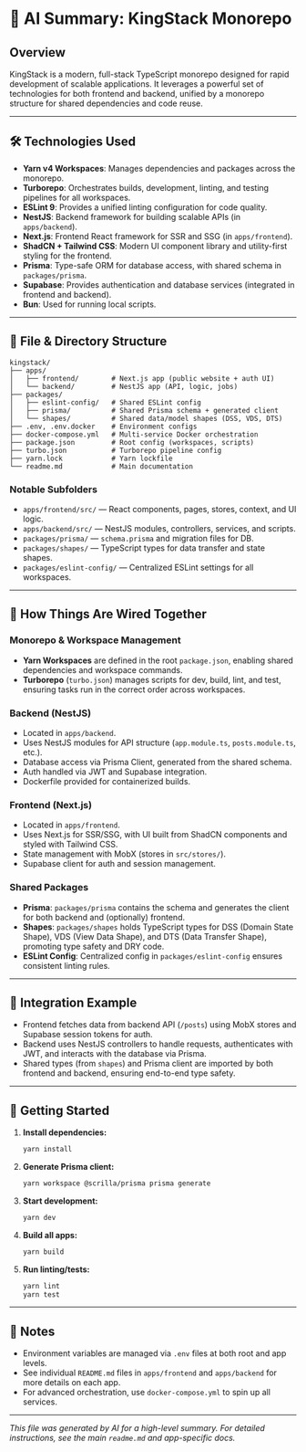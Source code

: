# 👑 AI Summary: KingStack Monorepo

## Overview
KingStack is a modern, full-stack TypeScript monorepo designed for rapid development of scalable applications. It leverages a powerful set of technologies for both frontend and backend, unified by a monorepo structure for shared dependencies and code reuse.

---

## 🛠️ Technologies Used

- **Yarn v4 Workspaces**: Manages dependencies and packages across the monorepo.
- **Turborepo**: Orchestrates builds, development, linting, and testing pipelines for all workspaces.
- **ESLint 9**: Provides a unified linting configuration for code quality.
- **NestJS**: Backend framework for building scalable APIs (in `apps/backend`).
- **Next.js**: Frontend React framework for SSR and SSG (in `apps/frontend`).
- **ShadCN + Tailwind CSS**: Modern UI component library and utility-first styling for the frontend.
- **Prisma**: Type-safe ORM for database access, with shared schema in `packages/prisma`.
- **Supabase**: Provides authentication and database services (integrated in frontend and backend).
- **Bun**: Used for running local scripts.

---

## 📁 File & Directory Structure

```
kingstack/
├── apps/
│   ├── frontend/        # Next.js app (public website + auth UI)
│   └── backend/         # NestJS app (API, logic, jobs)
├── packages/
│   ├── eslint-config/   # Shared ESLint config
│   ├── prisma/          # Shared Prisma schema + generated client
│   └── shapes/          # Shared data/model shapes (DSS, VDS, DTS)
├── .env, .env.docker    # Environment configs
├── docker-compose.yml   # Multi-service Docker orchestration
├── package.json         # Root config (workspaces, scripts)
├── turbo.json           # Turborepo pipeline config
├── yarn.lock            # Yarn lockfile
└── readme.md            # Main documentation
```

### Notable Subfolders
- `apps/frontend/src/` — React components, pages, stores, context, and UI logic.
- `apps/backend/src/` — NestJS modules, controllers, services, and scripts.
- `packages/prisma/` — `schema.prisma` and migration files for DB.
- `packages/shapes/` — TypeScript types for data transfer and state shapes.
- `packages/eslint-config/` — Centralized ESLint settings for all workspaces.

---

## 🔗 How Things Are Wired Together

### Monorepo & Workspace Management
- **Yarn Workspaces** are defined in the root `package.json`, enabling shared dependencies and workspace commands.
- **Turborepo** (`turbo.json`) manages scripts for dev, build, lint, and test, ensuring tasks run in the correct order across workspaces.

### Backend (NestJS)
- Located in `apps/backend`.
- Uses NestJS modules for API structure (`app.module.ts`, `posts.module.ts`, etc.).
- Database access via Prisma Client, generated from the shared schema.
- Auth handled via JWT and Supabase integration.
- Dockerfile provided for containerized builds.

### Frontend (Next.js)
- Located in `apps/frontend`.
- Uses Next.js for SSR/SSG, with UI built from ShadCN components and styled with Tailwind CSS.
- State management with MobX (stores in `src/stores/`).
- Supabase client for auth and session management.

### Shared Packages
- **Prisma**: `packages/prisma` contains the schema and generates the client for both backend and (optionally) frontend.
- **Shapes**: `packages/shapes` holds TypeScript types for DSS (Domain State Shape), VDS (View Data Shape), and DTS (Data Transfer Shape), promoting type safety and DRY code.
- **ESLint Config**: Centralized config in `packages/eslint-config` ensures consistent linting rules.

---

## 🧩 Integration Example
- Frontend fetches data from backend API (`/posts`) using MobX stores and Supabase session tokens for auth.
- Backend uses NestJS controllers to handle requests, authenticates with JWT, and interacts with the database via Prisma.
- Shared types (from `shapes`) and Prisma client are imported by both frontend and backend, ensuring end-to-end type safety.

---

## 🚀 Getting Started

1. **Install dependencies:**
   ```bash
   yarn install
   ```
2. **Generate Prisma client:**
   ```bash
   yarn workspace @scrilla/prisma prisma generate
   ```
3. **Start development:**
   ```bash
   yarn dev
   ```
4. **Build all apps:**
   ```bash
   yarn build
   ```
5. **Run linting/tests:**
   ```bash
   yarn lint
   yarn test
   ```

---

## 📝 Notes
- Environment variables are managed via `.env` files at both root and app levels.
- See individual `README.md` files in `apps/frontend` and `apps/backend` for more details on each app.
- For advanced orchestration, use `docker-compose.yml` to spin up all services.

---

*This file was generated by AI for a high-level summary. For detailed instructions, see the main `readme.md` and app-specific docs.*